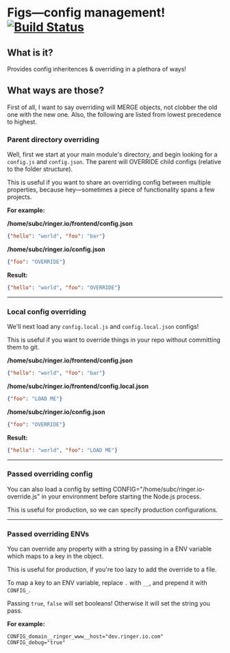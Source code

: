 # Figs—config management! [![Build Status](https://secure.travis-ci.org/Submersible/node-figs.png?branch=master)](http://travis-ci.org/Submersible/node-figs)

## What is it?

Provides config inheritences & overriding in a plethora of ways!

## What ways are those?

First of all, I want to say overriding will MERGE objects, not clobber the old
one with the new one.  Also, the following are listed from lowest precedence to
highest.

### Parent directory overriding

Well, first we start at your main module's directory, and begin looking for a
`config.js` and `config.json`.  The parent will OVERRIDE child configs (relative
to the folder structure).

This is useful if you want to share an overriding config between multiple
properties, because hey—sometimes a piece of functionality spans a few projects.

**For example:**

**/home/subc/ringer.io/frontend/config.json**
```json
{"hello": "world", "foo": "bar"}
```

**/home/subc/ringer.io/config.json**
```json
{"foo": "OVERRIDE"}
```

**Result:**
```json
{"hello": "world", "foo": "OVERRIDE"}
```

----------

### Local config overriding

We'll next load any `config.local.js` and `config.local.json` configs!

This is useful if you want to override things in your repo without committing
them to git.

**/home/subc/ringer.io/frontend/config.json**
```json
{"hello": "world", "foo": "bar"}
```
**/home/subc/ringer.io/frontend/config.local.json**
```json
{"foo": "LOAD ME"}
```

**/home/subc/ringer.io/config.json**
```json
{"foo": "OVERRIDE"}
```

**Result:**
```json
{"hello": "world", "foo": "LOAD ME"}
```

----------

### Passed overriding config

You can also load a config by setting CONFIG="/home/subc/ringer.io-override.js" in
your environment before starting the Node.js process.

This is useful for production, so we can specify production configurations.

----------

### Passed overriding ENVs

You can override any property with a string by passing in a ENV variable which
maps to a key in the object.

This is useful for production, if you're too lazy to add the override to a file.

To map a key to an ENV variable, replace `.` with `__`, and prepend it with
`CONFIG_`.

Passing `true`, `false` will set booleans!  Otherwise it will set the string you pass.

**For example:**

```
CONFIG_domain__ringer_www__host="dev.ringer.io.com"
CONFIG_debug="true"
```
